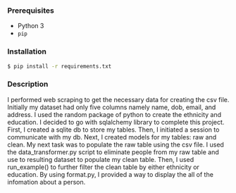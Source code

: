 
### Prerequisites
 - Python 3
 - `pip`

### Installation
```bash
$ pip install -r requirements.txt
```


### Description

I performed web scraping to get the necessary data for creating the csv file. Initially my dataset had only five columns namely name, dob, email, and address. I used the random package of python to create the ethnicity and education. 
I decided to go with sqlalchemy library to complete this project. First, I created a sqlite db to store my tables. Then, I initiated a session to communicate with my db. Next, I  created models for my tables: raw and clean. My next task was to populate the raw table using the csv file. I used the data_transformer.py script to eliminate people from my raw table and use to resulting dataset to populate my clean table. Then, I used run_example() to further filter the clean table by either ethnicity or education. By using format.py, I provided a way to display the all of the infomation about a person.

